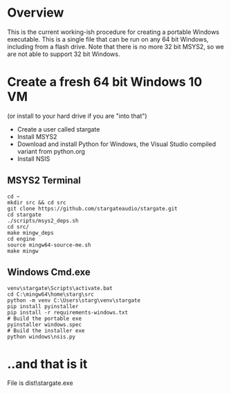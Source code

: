 # Overview
This is the current working-ish procedure for creating a portable Windows
executable.  This is a single file that can be run on any 64 bit Windows,
including from a flash drive.  Note that there is no more 32 bit MSYS2,
so we are not able to support 32 bit Windows.

# Create a fresh 64 bit Windows 10 VM
(or install to your hard drive if you are "into that")
- Create a user called stargate
- Install MSYS2
- Download and install Python for Windows, the Visual Studio compiled variant
  from python.org
- Install NSIS

## MSYS2 Terminal
```
cd ~
mkdir src && cd src
git clone https://github.com/stargateaudio/stargate.git
cd stargate
./scripts/msys2_deps.sh
cd src/
make mingw_deps
cd engine
source mingw64-source-me.sh
make mingw
```
## Windows Cmd.exe
```
venv\stargate\Scripts\activate.bat
cd C:\mingw64\home\starg\src
python -m venv C:\Users\starg\venv\stargate
pip install pyinstaller
pip install -r requirements-windows.txt
# Build the portable exe
pyinstaller windows.spec
# Build the installer exe
python windows\nsis.py
```
# ..and that is it
File is dist\stargate.exe

